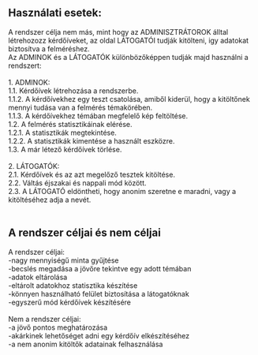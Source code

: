 <h2>Használati esetek:</h2>
A rendszer célja nem más, mint hogy az ADMINISZTRÁTOROK álltal létrehozozz kérdőíveket, az oldal LÁTOGATÓI tudják kitölteni, igy adatokat biztosítva a felméréshez.</br>
Az ADMINOK és a LÁTOGATÓK különbözőképpen tudják majd használni a rendszert:</br>
</br>
1. ADMINOK:</br>
1.1. Kérdőívek létrehozása a rendszerbe.</br>
1.1.2. A kérdőívekhez egy teszt csatolása, amiből kiderül, hogy a kitöltőnek mennyi tudása van a felmérés témakörében.</br>
1.1.3. A kérdőívekhez témában megfelelő kép feltöltése.</br>
1.2. A felmérés statisztikáinak elérése.</br>
1.2.1. A statisztikák megtekintése.</br>
1.2.2. A statisztikák kimentése a használt eszközre.</br>
1.3. A már létező kérdőívek törlése.</br>
</br>
2. LÁTOGATÓK:</br>
2.1. Kérdőívek és az azt megelőző tesztek kitöltése.</br>
2.2. Váltás éjszakai és nappali mód között.</br>
2.3. A LÁTOGATÓ eldöntheti, hogy anonim szeretne e maradni, vagy a kitöltéséhez adja a nevét.</br></br>

<h2>A rendszer céljai és nem céljai</h2>
A rendszer céljai: </br>
-nagy mennyiségű minta gyűjtése</br>
-becslés megadása a jövőre tekintve egy adott témában</br>
-adatok eltárolása</br>
-eltárolt adatokhoz statisztika készítése</br>
-könnyen használható felület biztosítása a látogatóknak</br>
-egyszerű mód kérdőívek készítésére</br></br>
Nem a rendszer céljai:</br>
-a jövő pontos meghatározása</br>
-akárkinek lehetőséget adni egy kérdőív elkészítéséhez</br>
-a nem anonim kitöltők adatainak felhasználása</br>